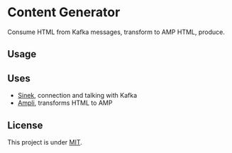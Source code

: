 # Content Generator

Consume HTML from Kafka messages, transform to AMP HTML, produce.

## Usage


## Uses

* [Sinek](https://github.com/nodefluent/node-sinek), connection and talking with Kafka
* [Ampli](https://github.com/knamp/ampli), transforms HTML to AMP

## License

This project is under [MIT](./LICENSE).
